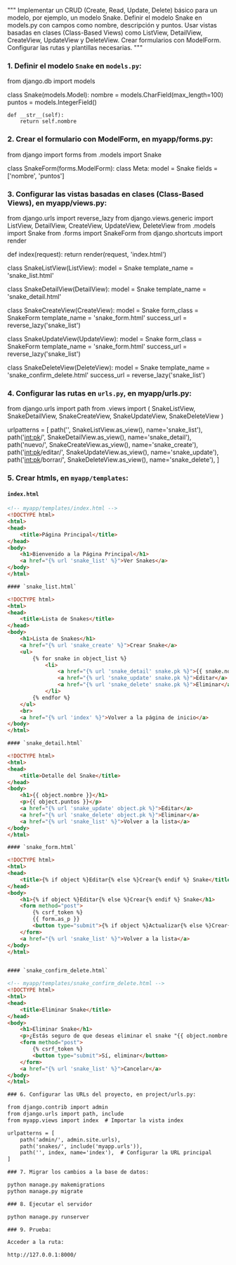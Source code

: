 """
Implementar un CRUD (Create, Read, Update, Delete) básico para un modelo, por ejemplo, un modelo Snake. Definir el modelo Snake en models.py con campos como nombre, descripción y puntos. Usar vistas basadas en clases (Class-Based Views) como ListView, DetailView, CreateView, UpdateView y DeleteView.  Crear formularios con ModelForm. Configurar las rutas y plantillas necesarias.
"""

### 1. Definir el modelo `Snake` en `models.py`:

from django.db import models

class Snake(models.Model):
    nombre = models.CharField(max_length=100)
    puntos = models.IntegerField()

    def __str__(self):
        return self.nombre

### 2. Crear el formulario con ModelForm, en myapp/forms.py:

from django import forms
from .models import Snake

class SnakeForm(forms.ModelForm):
    class Meta:
        model = Snake
        fields = ['nombre', 'puntos']

### 3. Configurar las vistas basadas en clases (Class-Based Views), en myapp/views.py:

from django.urls import reverse_lazy
from django.views.generic import ListView, DetailView, CreateView, UpdateView, DeleteView
from .models import Snake
from .forms import SnakeForm
from django.shortcuts import render

def index(request):
    return render(request, 'index.html')

class SnakeListView(ListView):
    model = Snake
    template_name = 'snake_list.html'

class SnakeDetailView(DetailView):
    model = Snake
    template_name = 'snake_detail.html'

class SnakeCreateView(CreateView):
    model = Snake
    form_class = SnakeForm
    template_name = 'snake_form.html'
    success_url = reverse_lazy('snake_list')

class SnakeUpdateView(UpdateView):
    model = Snake
    form_class = SnakeForm
    template_name = 'snake_form.html'
    success_url = reverse_lazy('snake_list')

class SnakeDeleteView(DeleteView):
    model = Snake
    template_name = 'snake_confirm_delete.html'
    success_url = reverse_lazy('snake_list')


### 4. Configurar las rutas en `urls.py`, en myapp/urls.py:

from django.urls import path
from .views import (
    SnakeListView,
    SnakeDetailView,
    SnakeCreateView,
    SnakeUpdateView,
    SnakeDeleteView
)

urlpatterns = [
    path('', SnakeListView.as_view(), name='snake_list'),
    path('<int:pk>/', SnakeDetailView.as_view(), name='snake_detail'),
    path('nuevo/', SnakeCreateView.as_view(), name='snake_create'),
    path('<int:pk>/editar/', SnakeUpdateView.as_view(), name='snake_update'),
    path('<int:pk>/borrar/', SnakeDeleteView.as_view(), name='snake_delete'),
]

### 5. Crear htmls, en `myapp/templates`:

#### `index.html`

```html
<!-- myapp/templates/index.html -->
<!DOCTYPE html>
<html>
<head>
    <title>Página Principal</title>
</head>
<body>
    <h1>Bienvenido a la Página Principal</h1>
    <a href="{% url 'snake_list' %}">Ver Snakes</a>
</body>
</html>

#### `snake_list.html`

<!DOCTYPE html>
<html>
<head>
    <title>Lista de Snakes</title>
</head>
<body>
    <h1>Lista de Snakes</h1>
    <a href="{% url 'snake_create' %}">Crear Snake</a>
    <ul>
        {% for snake in object_list %}
            <li>
                <a href="{% url 'snake_detail' snake.pk %}">{{ snake.nombre }}</a> - {{ snake.puntos }}
                <a href="{% url 'snake_update' snake.pk %}">Editar</a>
                <a href="{% url 'snake_delete' snake.pk %}">Eliminar</a>
            </li>
        {% endfor %}
    </ul>
    <br>
    <a href="{% url 'index' %}">Volver a la página de inicio</a>
</body>
</html>

#### `snake_detail.html`

<!DOCTYPE html>
<html>
<head>
    <title>Detalle del Snake</title>
</head>
<body>
    <h1>{{ object.nombre }}</h1>
    <p>{{ object.puntos }}</p>
    <a href="{% url 'snake_update' object.pk %}">Editar</a>
    <a href="{% url 'snake_delete' object.pk %}">Eliminar</a>
    <a href="{% url 'snake_list' %}">Volver a la lista</a>
</body>
</html>

#### `snake_form.html`

<!DOCTYPE html>
<html>
<head>
    <title>{% if object %}Editar{% else %}Crear{% endif %} Snake</title>
</head>
<body>
    <h1>{% if object %}Editar{% else %}Crear{% endif %} Snake</h1>
    <form method="post">
        {% csrf_token %}
        {{ form.as_p }}
        <button type="submit">{% if object %}Actualizar{% else %}Crear{% endif %}</button>
    </form>
    <a href="{% url 'snake_list' %}">Volver a la lista</a>
</body>
</html>


#### `snake_confirm_delete.html`

<!-- myapp/templates/snake_confirm_delete.html -->
<!DOCTYPE html>
<html>
<head>
    <title>Eliminar Snake</title>
</head>
<body>
    <h1>Eliminar Snake</h1>
    <p>¿Estás seguro de que deseas eliminar el snake "{{ object.nombre }}"?</p>
    <form method="post">
        {% csrf_token %}
        <button type="submit">Sí, eliminar</button>
    </form>
    <a href="{% url 'snake_list' %}">Cancelar</a>
</body>
</html>

### 6. Configurar las URLs del proyecto, en project/urls.py:

from django.contrib import admin
from django.urls import path, include
from myapp.views import index  # Importar la vista index

urlpatterns = [
    path('admin/', admin.site.urls),
    path('snakes/', include('myapp.urls')),
    path('', index, name='index'),  # Configurar la URL principal
]

### 7. Migrar los cambios a la base de datos:

python manage.py makemigrations
python manage.py migrate

### 8. Ejecutar el servidor

python manage.py runserver

### 9. Prueba:

Acceder a la ruta:

http://127.0.0.1:8000/